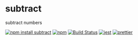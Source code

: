 # subtract

subtract numbers

[![npm install subtract](https://img.shields.io/badge/npm%20install-subtract-ff69b4.svg)](https://runkit.com/npm/subtract)
[![npm](https://img.shields.io/npm/v/subtract.svg)](https://www.npmjs.com/package/subtract)
[![Build Status](https://travis-ci.org/stawberri/subtract.svg?branch=master)](https://travis-ci.org/stawberri/subtract)
[![jest](https://facebook.github.io/jest/img/jest-badge.svg)](https://github.com/facebook/jest)
[![prettier](https://img.shields.io/badge/code_style-prettier-ff69b4.svg)](https://github.com/prettier/prettier)
